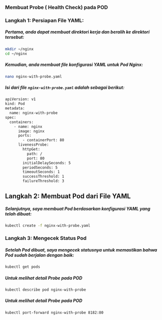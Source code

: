 ### Membuat Probe ( Health Check) pada POD

### Langkah 1: Persiapan File YAML:

##### Pertama, anda dapat membuat direktori kerja dan beralih ke direktori tersebut:

```sh
mkdir ~/nginx
cd ~/nginx
``` 

##### Kemudian, anda membuat file konfigurasi YAML untuk Pod Nginx:

```sh
nano nginx-with-probe.yaml
``` 

##### Isi dari file `nginx-with-probe.yaml` adalah sebagai berikut:

```sh
apiVersion: v1
kind: Pod
metadata:
  name: nginx-with-probe
spec:
  containers:
    - name: nginx
      image: nginx
      ports:
        - containerPort: 80
      livenessProbe:
        httpGet:
          path: /
          port: 80
        initialDelaySeconds: 5
        periodSeconds: 5
        timeoutSeconds: 1
        successThreshold: 1
        failureThreshold: 3
```

## Langkah 2: Membuat Pod dari File YAML

##### Selanjutnya, saya membuat Pod berdasarkan konfigurasi YAML yang telah dibuat:

```sh
kubectl create -f nginx-with-probe.yaml
``` 

### Langkah 3: Mengecek Status Pod

##### Setelah Pod dibuat, saya mengecek statusnya untuk memastikan bahwa Pod sudah berjalan dengan baik:

```sh
kubectl get pods 
``` 

##### Untuk melihat detail Probe pada POD

```sh
kubectl describe pod nginx-with-probe
``` 

##### Untuk melihat detail Probe pada POD

```sh
kubectl port-forward nginx-with-probe 8182:80
``` 
